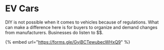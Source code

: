 # EV Cars

DIY is not possible when it comes to vehicles because of regulations. What can make a difference here is for buyers to organize and demand changes from manufacturers. Businesses do listen to \$$.

{% embed url="https://forms.gle/GyjBCTewubecWHxQ9" %}

